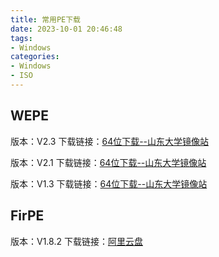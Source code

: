 ```yaml
---
title: 常用PE下载
date: 2023-10-01 20:46:48
tags:
- Windows
categories:
- Windows
- ISO
---
```

## WEPE

版本：V2.3
下载链接：[64位下载--山东大学镜像站](https://mirrors.sdu.edu.cn/wepe/WePE_64_V2.3.exe)

版本：V2.1
下载链接：[64位下载--山东大学镜像站](https://mirrors.sdu.edu.cn/wepe/WePE_64_V2.1.exe)

版本：V1.3
下载链接：[64位下载--山东大学镜像站](https://mirrors.sdu.edu.cn/wepe/WePE_64_V1.3.exe)

## FirPE

版本：V1.8.2
下载链接：[阿里云盘](https://www.aliyundrive.com/s/PrQGSRVkeHf)